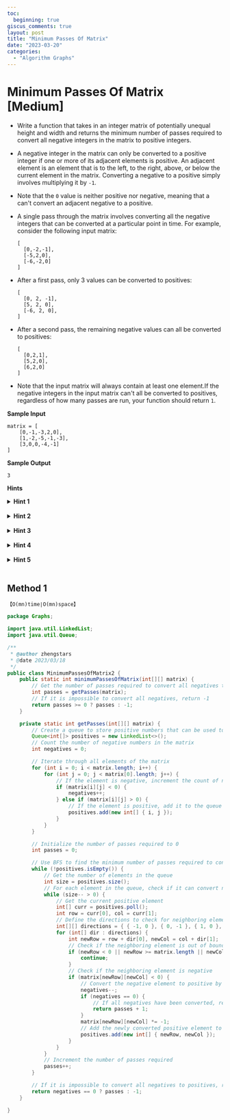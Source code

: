 ```yaml
---
toc:
  beginning: true
giscus_comments: true
layout: post
title: "Minimum Passes Of Matrix"
date: "2023-03-20"
categories:
  - "Algorithm Graphs"
---
```


# Minimum Passes Of Matrix [Medium]

- Write a function that takes in an integer matrix of potentially unequal height and width and returns the minimum number of passes required to convert all negative integers in the matrix to positive integers.

- A negative integer in the matrix can only be converted to a positive integer if one or more of its adjacent elements is positive. An adjacent element is an element that is to the left, to the right, above, or below the current element in the matrix. Converting a negative to a positive simply involves multiplying it by `-1`.

- Note that the `0` value is neither positive nor negative,  meaning that a can't convert an adjacent negative to a positive.

- A single pass through the matrix involves converting all the negative integers that can be converted at a particular point in time. For example, consider the following input matrix:

  ```
  [
    [0,-2,-1],
    [-5,2,0],
    [-6,-2,0]
  ]
  ```

- After a first pass, only 3 values can be converted to positives:

  ```
  [
    [0, 2, -1],
    [5, 2, 0],
    [-6, 2, 0],
  ]
  ```

- After a second pass, the remaining negative values can all be converted to positives:

  ```
  [
    [0,2,1],
    [5,2,0],
    [6,2,0]
  ]
  ```

- Note that the input matrix will always contain at least one element.If the negative integers in the input matrix can't all be converted to positives, regardless of how many passes are run, your function should return `1`.

**Sample Input**

```
matrix = [
	[0,-1,-3,2,0],
	[1,-2,-5,-1,-3],
	[3,0,0,-4,-1]
]
```

**Sample Output**

```
3
```



**Hints**
<br>

<details> <summary><b>Hint 1</b></summary>
    <br>
    <i><strong> The brute-force approach to solving this problem is to simply iterate through the entire matrix, find all positive values,and change their negative neighbors to positive. You then repeat this process until no more negative neighbors exist. This approach works,but it doesn't run in an optimal time complexity;can you think of a another way to solve this? </strong></i>
</details>



<br>

<details> <summary><b>Hint 2</b></summary>
    <br>
    <i><strong> The approach discussed in Hint #1 has you look at the same elements in the matrix multiple times. How can you ensure that you never process the same element more than once? </strong></i>
</details>




<br>

<details> <summary><b>Hint 3</b></summary>
    <br>
    <i><strong> Once a positive value has been found and you change its neighbors to positives,  this positive value can no longer lead to the conversion of any more negative values. Instead, its neighbors (that you just changed to positives)have the possibility of changing their own neighbors to positives. After you change a negative value to positive, you should store its position so that you can check if it can flip any of its neighbors in the next pass of the matrix.Can something similar to a breadth-first search help you do this? </strong></i>
</details>


<br>



<details> <summary><b>Hint 4</b></summary>
    <br>
    <i><strong> You can solve this problem in `0(w*h)`time, where `w` and `h` are the width and height of the matrix, by implementing a breadth-first search,starting from all the positive-value positions in the array. Initialize a queue that stores the positions of all positive values, iterate through the queue, dequeue elements out, and consider all of their neighbors.If any of their neighbors are negative, change them to positive, and store their positions in a secondary queue. Once the first queue is empty,increment your number of passes, and iterate through the second queue you created (the one with the positions of negatives that were changed to positives). Repeat this process until no values are converted during a pass. </strong></i>
</details>


<br>



<details> <summary><b>Hint 5</b></summary>
    <br>
    <i><strong> The approach discussed in Hint #4 can work using either one or two queues. If you decide to use only one queue, you'll need to differentiate the values that were already positive when the current pass started from the values that were changed to positive during the current pass. See the Conceptual Overview section of this question's vided explanation for a more in-depth explanation. </strong></i>
</details>

<br>

## Method 1

```tex
【O(mn)time∣O(mn)space】
```

```java
package Graphs;

import java.util.LinkedList;
import java.util.Queue;

/**
 * @author zhengstars
 * @date 2023/03/18
 */
public class MinimumPassesOfMatrix2 {
    public static int minimumPassesOfMatrix(int[][] matrix) {
        // Get the number of passes required to convert all negatives to positives
        int passes = getPasses(matrix);
        // If it is impossible to convert all negatives, return -1
        return passes >= 0 ? passes : -1;
    }

    private static int getPasses(int[][] matrix) {
        // Create a queue to store positive numbers that can be used to convert negatives
        Queue<int[]> positives = new LinkedList<>();
        // Count the number of negative numbers in the matrix
        int negatives = 0;

        // Iterate through all elements of the matrix
        for (int i = 0; i < matrix.length; i++) {
            for (int j = 0; j < matrix[0].length; j++) {
                // If the element is negative, increment the count of negative numbers
                if (matrix[i][j] < 0) {
                    negatives++;
                } else if (matrix[i][j] > 0) {
                    // If the element is positive, add it to the queue of positives
                    positives.add(new int[] { i, j });
                }
            }
        }

        // Initialize the number of passes required to 0
        int passes = 0;

        // Use BFS to find the minimum number of passes required to convert all negatives to positives
        while (!positives.isEmpty()) {
            // Get the number of elements in the queue
            int size = positives.size();
            // For each element in the queue, check if it can convert neighboring negatives
            while (size-- > 0) {
                // Get the current positive element
                int[] curr = positives.poll();
                int row = curr[0], col = curr[1];
                // Define the directions to check for neighboring elements
                int[][] directions = { { -1, 0 }, { 0, -1 }, { 1, 0 }, { 0, 1 } };
                for (int[] dir : directions) {
                    int newRow = row + dir[0], newCol = col + dir[1];
                    // Check if the neighboring element is out of bounds
                    if (newRow < 0 || newRow >= matrix.length || newCol < 0 || newCol >= matrix[0].length) {
                        continue;
                    }
                    // Check if the neighboring element is negative
                    if (matrix[newRow][newCol] < 0) {
                        // Convert the negative element to positive by multiplying by -1
                        negatives--;
                        if (negatives == 0) {
                            // If all negatives have been converted, return the number of passes
                            return passes + 1;
                        }
                        matrix[newRow][newCol] *= -1;
                        // Add the newly converted positive element to the queue
                        positives.add(new int[] { newRow, newCol });
                    }
                }
            }
            // Increment the number of passes required
            passes++;
        }

        // If it is impossible to convert all negatives to positives, return -1
        return negatives == 0 ? passes : -1;
    }

}

```


